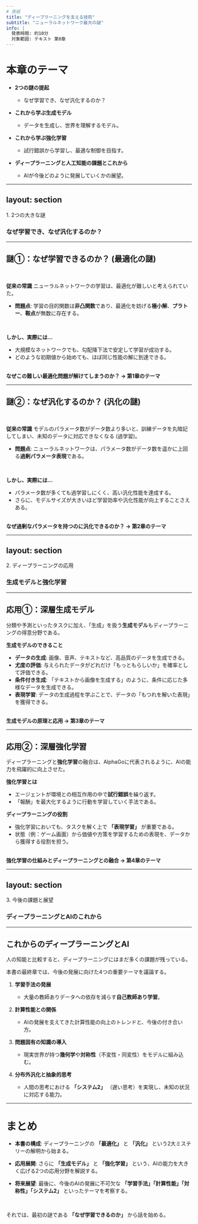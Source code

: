```yaml
---
# 表紙
title: "ディープラーニングを支える技術"
subtitle: "ニューラルネットワーク最大の謎"
info: |
  発表時間: 約10分
  対象範囲: テキスト 第0章
---
```


# 本章のテーマ

- **2つの謎の提起**
  - なぜ学習でき、なぜ汎化するのか？

- **これから学ぶ生成モデル**
  - データを生成し、世界を理解するモデル。

- **これから学ぶ強化学習**
  - 試行錯誤から学習し、最適な制御を目指す。

- **ディープラーニングと人工知能の課題とこれから**
  - AIが今後どのように発展していくかの展望。

---
layout: section
---

<div class="text-5xl">

<p>1. 2つの大きな謎</p>

</div>

### なぜ学習でき、なぜ汎化するのか？

---

## 謎①：なぜ学習できるのか？ (最適化の謎)

<br>

**従来の常識**
ニューラルネットワークの学習は、最適化が難しいと考えられていた。

- **問題点**: 学習の目的関数は**非凸関数**であり、最適化を妨げる**極小解**、**プラトー**、**鞍点**が無数に存在する。

<br>

**しかし、実際には…**
- 大規模なネットワークでも、勾配降下法で安定して学習が成功する。
- どのような初期値から始めても、ほぼ同じ性能の解に到達できる。

<br>
<div class="p-3 bg-gray-300 rounded text-black text-center">
<b>なぜこの難しい最適化問題が解けてしまうのか？ &rarr; 第1章のテーマ</b>
</div>

---

## 謎②：なぜ汎化するのか？ (汎化の謎)

<br>

**従来の常識**
モデルのパラメータ数がデータ数より多いと、訓練データを丸暗記してしまい、未知のデータに対応できなくなる (過学習)。

- **問題点**: ニューラルネットワークは、パラメータ数がデータ数を遥かに上回る**過剰パラメータ表現**である。

<br>

**しかし、実際には…**
- パラメータ数が多くても過学習しにくく、高い汎化性能を達成する。
- さらに、モデルサイズが大きいほど学習効率や汎化性能が向上することさえある。

<br>
<div class="p-3 bg-gray-300 rounded text-black text-center">
<b>なぜ過剰なパラメータを持つのに汎化できるのか？ &rarr; 第2章のテーマ</b>
</div>

---
layout: section
---

<div class="text-5xl">

<p>2. ディープラーニングの応用</p>

</div>

### 生成モデルと強化学習

---

## 応用①：深層生成モデル

分類や予測といったタスクに加え、「生成」を扱う**生成モデル**もディープラーニングの得意分野である。

**生成モデルのできること**
- **データの生成**: 画像、音声、テキストなど、高品質のデータを生成できる。
- **尤度の評価**: 与えられたデータがどれだけ「もっともらしいか」を確率として評価できる。
- **条件付き生成**: 「テキストから画像を生成する」のように、条件に応じた多様なデータを生成できる。
- **表現学習**: データの生成過程を学ぶことで、データの「もつれを解いた表現」を獲得できる。

<br>
<div class="p-3 bg-gray-300 rounded text-black text-center">
<b>生成モデルの原理と応用 &rarr; 第3章のテーマ</b>
</div>

---

## 応用②：深層強化学習

ディープラーニングと**強化学習**の融合は、AlphaGoに代表されるように、AIの能力を飛躍的に向上させた。

**強化学習とは**
- エージェントが環境との相互作用の中で**試行錯誤**を繰り返す。
- 「報酬」を最大化するように行動を学習していく手法である。

**ディープラーニングの役割**
- 強化学習においても、タスクを解く上で **「表現学習」** が重要である。
- 状態（例：ゲーム画面）から価値や方策を学習するための表現を、データから獲得する役割を担う。

<br>
<div class="p-3 bg-gray-300 rounded text-black text-center">
<b>強化学習の仕組みとディープラーニングとの融合 &rarr; 第4章のテーマ</b>
</div>

---
layout: section
---

<div class="text-5xl">

<p>3. 今後の課題と展望</p>

</div>

### ディープラーニングとAIのこれから

---

## これからのディープラーニングとAI

人の知能と比較すると、ディープラーニングにはまだ多くの課題が残っている。

本書の最終章では、今後の発展に向けた4つの重要テーマを議論する。

1.  **学習手法の発展**
    - 大量の教師ありデータへの依存を減らす**自己教師あり学習**。

2.  **計算性能との関係**
    - AIの発展を支えてきた計算性能の向上のトレンドと、今後の付き合い方。

3.  **問題固有の知識の導入**
    - 現実世界が持つ**幾何学**や**対称性**（不変性・同変性）をモデルに組み込む。

4.  **分布外汎化と抽象的思考**
    - 人間の思考における **「システム2」** （遅い思考）を実現し、未知の状況に対応する能力。

---

# まとめ

- **本書の構成**: ディープラーニングの **「最適化」** と **「汎化」** という2大ミステリーの解明から始まる。

- **応用展開**: さらに **「生成モデル」** と **「強化学習」** という、AIの能力を大きく広げる2つの応用分野を解説する。

- **将来展望**: 最後に、今後のAIの発展に不可欠な **「学習手法」「計算性能」「対称性」「システム2」** といったテーマを考察する。

<br>

それでは、最初の謎である **「なぜ学習できるのか」** から話を始める。
